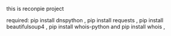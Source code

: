this is reconpie project

required:
pip install dnspython ,
pip install requests , 
pip install beautifulsoup4 , 
pip install whois-python and pip install whois , 


